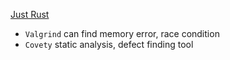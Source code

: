 [Just Rust](https://www.youtube.com/watch?v=YtUfK3ZP3No&list=PLFCH6yhq9yAH28S_oGUtqO46eI7IAWdEO)
- `Valgrind` can find memory error, race condition
- `Covety` static analysis, defect finding tool

